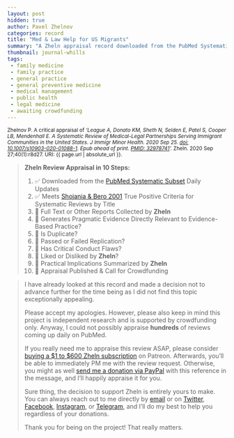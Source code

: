 ```yaml
---
layout: post
hidden: true
author: Pavel Zhelnov
categories: record
title: "Med & Law Help for US Migrants"
summary: "A Zheln appraisal record downloaded from the PubMed Systematic Subset daily updates."
thumbnail: journal-whills
tags:
 - family medicine
 - family practice
 - general practice
 - general preventive medicine
 - medical management
 - public health
 - legal medicine
 - awaiting crowdfunding
---
```


<small id="citation">Zhelnov P. A critical appraisal of _‘League A, Donato KM, Sheth N, Selden E, Patel S, Cooper LB, Mendenhall E. A Systematic Review of Medical-Legal Partnerships Serving Immigrant Communities in the United States. J Immigr Minor Health. 2020 Sep 25. [doi: 10.1007/s10903-020-01088-1](https://doi.org/10.1007/s10903-020-01088-1). Epub ahead of print. [PMID: 32978741](https://pubmed.gov/32978741)’._ Zheln. 2020 Sep 27;40(1):r8d27. URI: {{ page.url | absolute_url }}.</small>

> **Zheln Review Appraisal in 10 Steps:**
>
> 1. ✅ Downloaded from the [PubMed Systematic Subset](https://github.com/p1m-ortho/qs-global-ortho-search-queries/blob/global-sr-query/README.md) Daily Updates
> 2. ✅ Meets [Shojania & Bero 2001](https://www.researchgate.net/publication/11820967_Taking_Advantage_of_the_Explosion_of_Systematic_Reviews_An_Efficient_MEDLINE_Search_Strategy) True Positive Criteria for Systematic Reviews by Title
> 3. 🔄 Full Text or Other Reports Collected by **Zheln**
> 4. 🔄 Generates Pragmatic Evidence Directly Relevant to Evidence-Based Practice?
> 5. 🔄 Is Duplicate?
> 6. 🔄 Passed or Failed Replication?
> 7. 🔄 Has Critical Conduct Flaws?
> 8. 🔄 Liked or Disliked by **Zheln**?
> 9. 🔄 Practical Implications Summarized by **Zheln**
> 10. 🔄 Appraisal Published & Call for Crowdfunding

> I have already looked at this record and made a decision not to advance further for the time being as I did not find this topic exceptionally appealing.
>
> Please accept my apologies. However, please also keep in mind this project is independent research and is supported by crowdfunding only. Anyway, I could not possibly appraise **hundreds** of reviews coming up daily on PubMed.
> 
> If you really need me to appraise this review ASAP, please consider [buying a $1 to $600 Zheln subscription](https://patreon.com/zheln) on Patreon. Afterwards, you’ll be able to immediately PM me with the review request. Otherwise, you might as well [send me a donation via PayPal](https://paypal.me/pjelnov) with this reference in the message, and I’ll happily appraise it for you.
> 
> Sure thing, the decision to support Zheln is entirely yours to make. You can always reach out to me directly by [email](mailto:pavel@zheln.com) or on [Twitter](https://twitter.com/drzhelnov), [Facebook](https://facebook.com/drzhelnov), [Instagram](https://instagram.com/igzheln), or [Telegram](https://t.me/drzhelnov), and I’ll do my best to help you regardless of your donations.
> 
> Thank you for being on the project! That really matters.
